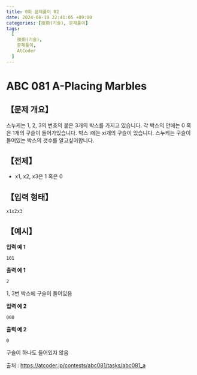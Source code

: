 ```yaml
---
title: 0회 문제풀이 02
date: 2024-06-19 22:41:05 +09:00
categories: [技術(기술), 문제풀이]
tags:
  [
    技術(기술),
    문제풀이,
    AtCoder
  ]
---
```

# ABC 081 A-Placing Marbles
## 【문제 개요】
스누케는 1, 2, 3의 번호의 붙은 3개의 박스를 가지고 있습니다. 각 박스의 안에는 0 혹은 1개의 구슬이 들어가있습니다. 박스 i에는 xi개의 구슬이 있습니다.
스누케는 구슬이 들어있는 박스의 갯수를 알고싶어합니다.

## 【전제】
- x1, x2, x3은 1 혹은 0

## 【입력 형태】
```x1x2x3```

## 【예시】

**입력 예 1**

```101```

**출력 예 1**

```2```

1, 3번 박스에 구슬이 들어있음

**입력 예 2**

```000```

**출력 예 2**

```0```

구슬이 하나도 들어있지 않음

출처 : <a href="https://atcoder.jp/contests/abc081/tasks/abc081_a">https://atcoder.jp/contests/abc081/tasks/abc081_a</a> 